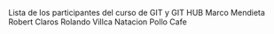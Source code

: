 Lista de los participantes del curso de GIT y GIT HUB
Marco Mendieta
Robert Claros 
Rolando Villca Natacion Pollo Cafe



